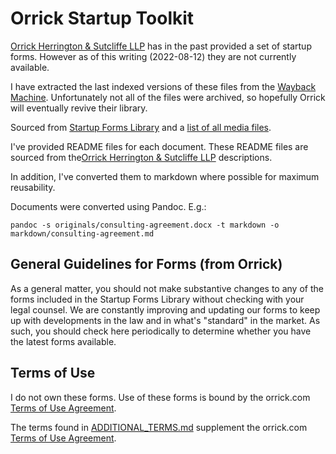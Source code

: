 # Orrick Startup Toolkit

[Orrick Herrington & Sutcliffe LLP](https://www.orrick.com) has in the past provided a set of startup forms. However as of this writing (2022-08-12) they are not currently available.

I have extracted the last indexed versions of these files from the [Wayback Machine](https://web.archive.org/). Unfortunately not all of the files were archived, so hopefully Orrick will eventually revive their library.

Sourced from [Startup Forms Library](https://web.archive.org/web/20220509013422/https://www.orrick.com/en/Total-Access/Tool-Kit/Start-Up-Forms) and a [list of all media files](https://web.archive.org/web/*/https://media.orrick.com/Media%20Library/public/files/*).

I've provided README files for each document. These README files are sourced from the[Orrick Herrington & Sutcliffe LLP](https://www.orrick.com) descriptions.

In addition, I've converted them to markdown where possible for maximum reusability.

Documents were converted using Pandoc. E.g.:

`pandoc -s originals/consulting-agreement.docx -t markdown -o markdown/consulting-agreement.md`

## General Guidelines for Forms (from Orrick)

As a general matter, you should not make substantive changes to any of the forms included in the Startup Forms Library without checking with your legal counsel. We are constantly improving and updating our forms to keep up with developments in the law and in what's "standard" in the market. As such, you should check here periodically to determine whether you have the latest forms available.

## Terms of Use

I do not own these forms. Use of these forms is bound by the orrick.com [Terms of Use Agreement](https://www.orrick.com/Terms-of-Use-Agreement).

The terms found in [ADDITIONAL_TERMS.md]('./ADDITIONAL_TERMS.md') supplement the orrick.com [Terms of Use Agreement](https://www.orrick.com/Terms-of-Use-Agreement).
